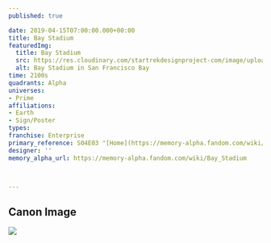 ```yaml
---
published: true

date: 2019-04-15T07:00:00.000+00:00
title: Bay Stadium
featuredImg:
  title: Bay Stadium
  src: https://res.cloudinary.com/startrekdesignproject-com/image/upload/v1555372777/BayStadium.png
  alt: Bay Stadium in San Francisco Bay
time: 2100s
quadrants: Alpha
universes:
- Prime
affiliations:
- Earth
- Sign/Poster
types:
franchise: Enterprise
primary_reference: S04E03 "[Home](https://memory-alpha.fandom.com/wiki/Home "Home")"
designer: ''
memory_alpha_url: https://memory-alpha.fandom.com/wiki/Bay_Stadium



---
```

## Canon Image

![](https://res.cloudinary.com/startrekdesignproject-com/image/upload/v1555372777/BayStadium1.jpg)